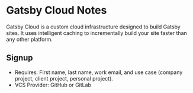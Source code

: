 # Gatsby Cloud Notes

Gatsby Cloud is a custom cloud infrastructure designed to build Gatsby sites. It uses intelligent caching to incrementally build your site faster than any other platform.


## Signup

- Requires: First name, last name, work email, and use case (company project, client project, personal project).
- VCS Provider: GitHub or GitLab
